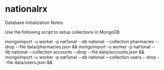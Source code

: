 # nationalrx

Database Initialization Notes:

Use the following script to setup collections in MongoDB

mongoimport -u worker -p nat1onal --db national --collection pharmacies --drop --file data/pharmacies.json &&
mongoimport -u worker -p nat1onal --db national --collection accounts --drop --file data/accounts.json &&
mongoimport -u worker -p nat1onal --db national --collection users --drop --file data/users.json &&
